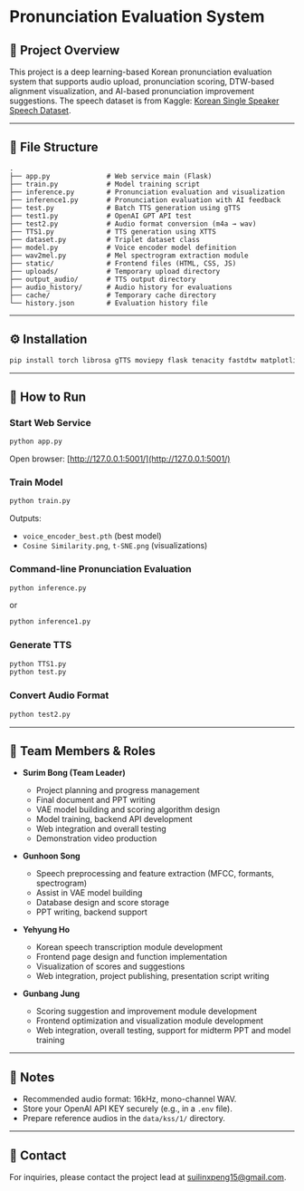 # Pronunciation Evaluation System

## 📌 Project Overview

This project is a deep learning-based Korean pronunciation evaluation system that supports audio upload, pronunciation scoring, DTW-based alignment visualization, and AI-based pronunciation improvement suggestions. The speech dataset is from Kaggle: [Korean Single Speaker Speech Dataset](https://www.kaggle.com/datasets/bryanpark/korean-single-speaker-speech-dataset).

---

## 📂 File Structure

```
.
├── app.py              # Web service main (Flask)
├── train.py            # Model training script
├── inference.py        # Pronunciation evaluation and visualization
├── inference1.py       # Pronunciation evaluation with AI feedback
├── test.py             # Batch TTS generation using gTTS
├── test1.py            # OpenAI GPT API test
├── test2.py            # Audio format conversion (m4a → wav)
├── TTS1.py             # TTS generation using XTTS
├── dataset.py          # Triplet dataset class
├── model.py            # Voice encoder model definition
├── wav2mel.py          # Mel spectrogram extraction module
├── static/             # Frontend files (HTML, CSS, JS)
├── uploads/            # Temporary upload directory
├── output_audio/       # TTS output directory
├── audio_history/      # Audio history for evaluations
├── cache/              # Temporary cache directory
└── history.json        # Evaluation history file
```

---

## ⚙️ Installation

```bash
pip install torch librosa gTTS moviepy flask tenacity fastdtw matplotlib scikit-learn TTS openai tqdm soundfile
```

---

## 🚀 How to Run

### Start Web Service

```bash
python app.py
```

Open browser: [http://127.0.0.1:5001/](http://127.0.0.1:5001/)

### Train Model

```bash
python train.py
```

Outputs:

* `voice_encoder_best.pth` (best model)
* `Cosine Similarity.png`, `t-SNE.png` (visualizations)

### Command-line Pronunciation Evaluation

```bash
python inference.py
```

or

```bash
python inference1.py
```

### Generate TTS

```bash
python TTS1.py
python test.py
```

### Convert Audio Format

```bash
python test2.py
```

---

## 👥 Team Members & Roles

* **Surim Bong (Team Leader)**

  * Project planning and progress management
  * Final document and PPT writing
  * VAE model building and scoring algorithm design
  * Model training, backend API development
  * Web integration and overall testing
  * Demonstration video production

* **Gunhoon Song**

  * Speech preprocessing and feature extraction (MFCC, formants, spectrogram)
  * Assist in VAE model building
  * Database design and score storage
  * PPT writing, backend support

* **Yehyung Ho**

  * Korean speech transcription module development
  * Frontend page design and function implementation
  * Visualization of scores and suggestions
  * Web integration, project publishing, presentation script writing

* **Gunbang Jung**

  * Scoring suggestion and improvement module development
  * Frontend optimization and visualization module development
  * Web integration, overall testing, support for midterm PPT and model training

---

## 🔑 Notes

* Recommended audio format: 16kHz, mono-channel WAV.
* Store your OpenAI API KEY securely (e.g., in a `.env` file).
* Prepare reference audios in the `data/kss/1/` directory.

---

## 📧 Contact

For inquiries, please contact the project lead at [suilinxpeng15@gmail.com](mailto:suilinxpeng15@gmail.com).

